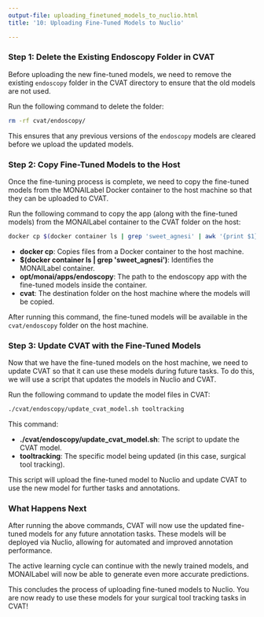 ```yaml
---
output-file: uploading_finetuned_models_to_nuclio.html
title: '10: Uploading Fine-Tuned Models to Nuclio'

---
```




<!-- WARNING: THIS FILE WAS AUTOGENERATED! DO NOT EDIT! -->

### Step 1: Delete the Existing Endoscopy Folder in CVAT

Before uploading the new fine-tuned models, we need to remove the existing `endoscopy` folder in the CVAT directory to ensure that the old models are not used.

Run the following command to delete the folder:

```bash
rm -rf cvat/endoscopy/
```

This ensures that any previous versions of the `endoscopy` models are cleared before we upload the updated models.

### Step 2: Copy Fine-Tuned Models to the Host

Once the fine-tuning process is complete, we need to copy the fine-tuned models from the MONAILabel Docker container to the host machine so that they can be uploaded to CVAT.

Run the following command to copy the app (along with the fine-tuned models) from the MONAILabel container to the CVAT folder on the host:

```bash
docker cp $(docker container ls | grep 'sweet_agnesi' | awk '{print $1}'):opt/monai/apps/endoscopy cvat
```

- **docker cp**: Copies files from a Docker container to the host machine.
- **$(docker container ls | grep 'sweet_agnesi')**: Identifies the MONAILabel container.
- **opt/monai/apps/endoscopy**: The path to the endoscopy app with the fine-tuned models inside the container.
- **cvat**: The destination folder on the host machine where the models will be copied.

After running this command, the fine-tuned models will be available in the `cvat/endoscopy` folder on the host machine.

### Step 3: Update CVAT with the Fine-Tuned Models

Now that we have the fine-tuned models on the host machine, we need to update CVAT so that it can use these models during future tasks. To do this, we will use a script that updates the models in Nuclio and CVAT.

Run the following command to update the model files in CVAT:

```bash
./cvat/endoscopy/update_cvat_model.sh tooltracking
```

This command:
- **./cvat/endoscopy/update_cvat_model.sh**: The script to update the CVAT model.
- **tooltracking**: The specific model being updated (in this case, surgical tool tracking).

This script will upload the fine-tuned model to Nuclio and update CVAT to use the new model for further tasks and annotations.

### What Happens Next

After running the above commands, CVAT will now use the updated fine-tuned models for any future annotation tasks. These models will be deployed via Nuclio, allowing for automated and improved annotation performance.

The active learning cycle can continue with the newly trained models, and MONAILabel will now be able to generate even more accurate predictions.

This concludes the process of uploading fine-tuned models to Nuclio. You are now ready to use these models for your surgical tool tracking tasks in CVAT!

